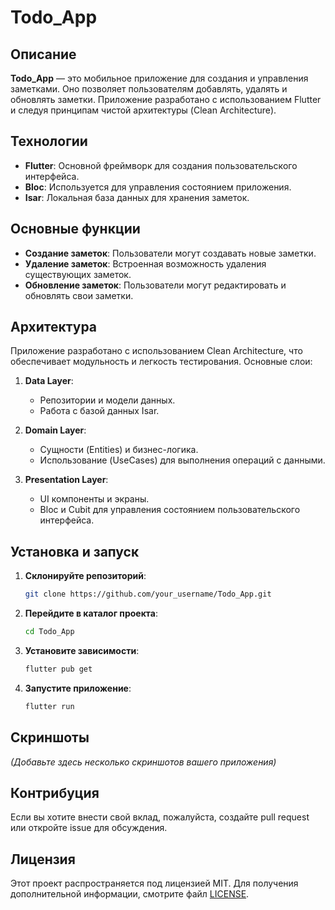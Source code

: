 # Todo_App

## Описание

**Todo_App** — это мобильное приложение для создания и управления заметками. Оно позволяет пользователям добавлять, удалять и обновлять заметки. Приложение разработано с использованием Flutter и следуя принципам чистой архитектуры (Clean Architecture). 

## Технологии

- **Flutter**: Основной фреймворк для создания пользовательского интерфейса.
- **Bloc**: Используется для управления состоянием приложения.
- **Isar**: Локальная база данных для хранения заметок.

## Основные функции

- **Создание заметок**: Пользователи могут создавать новые заметки.
- **Удаление заметок**: Встроенная возможность удаления существующих заметок.
- **Обновление заметок**: Пользователи могут редактировать и обновлять свои заметки.

## Архитектура

Приложение разработано с использованием Clean Architecture, что обеспечивает модульность и легкость тестирования. Основные слои:

1. **Data Layer**:
   - Репозитории и модели данных.
   - Работа с базой данных Isar.

2. **Domain Layer**:
   - Сущности (Entities) и бизнес-логика.
   - Использование (UseCases) для выполнения операций с данными.

3. **Presentation Layer**:
   - UI компоненты и экраны.
   - Bloc и Cubit для управления состоянием пользовательского интерфейса.

## Установка и запуск

1. **Склонируйте репозиторий**:

    ```bash
    git clone https://github.com/your_username/Todo_App.git
    ```

2. **Перейдите в каталог проекта**:

    ```bash
    cd Todo_App
    ```

3. **Установите зависимости**:

    ```bash
    flutter pub get
    ```

4. **Запустите приложение**:

    ```bash
    flutter run
    ```

## Скриншоты

*(Добавьте здесь несколько скриншотов вашего приложения)*

## Контрибуция

Если вы хотите внести свой вклад, пожалуйста, создайте pull request или откройте issue для обсуждения.

## Лицензия

Этот проект распространяется под лицензией MIT. Для получения дополнительной информации, смотрите файл [LICENSE](LICENSE).
